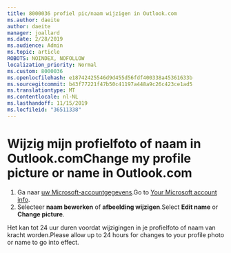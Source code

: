```yaml
---
title: 8000036 profiel pic/naam wijzigen in Outlook.com
ms.author: daeite
author: daeite
manager: joallard
ms.date: 2/28/2019
ms.audience: Admin
ms.topic: article
ROBOTS: NOINDEX, NOFOLLOW
localization_priority: Normal
ms.custom: 8000036
ms.openlocfilehash: e18742425546d9d455d56fdf400338a45361633b
ms.sourcegitcommit: b43f77221f47b50c41197a448a9c26c423ce1ad5
ms.translationtype: MT
ms.contentlocale: nl-NL
ms.lasthandoff: 11/15/2019
ms.locfileid: "36511338"
---
```

# <a name="change-my-profile-picture-or-name-in-outlookcom"></a><span data-ttu-id="38e13-102">Wijzig mijn profielfoto of naam in Outlook.com</span><span class="sxs-lookup"><span data-stu-id="38e13-102">Change my profile picture or name in Outlook.com</span></span>

1. <span data-ttu-id="38e13-103">Ga naar [uw Microsoft-accountgegevens](https://go.microsoft.com/fwlink/p/?linkid=860841).</span><span class="sxs-lookup"><span data-stu-id="38e13-103">Go to [Your Microsoft account info](https://go.microsoft.com/fwlink/p/?linkid=860841).</span></span>
1. <span data-ttu-id="38e13-104">Selecteer **naam bewerken** of **afbeelding wijzigen**.</span><span class="sxs-lookup"><span data-stu-id="38e13-104">Select **Edit name** or **Change picture**.</span></span>

<span data-ttu-id="38e13-105">Het kan tot 24 uur duren voordat wijzigingen in je profielfoto of naam van kracht worden.</span><span class="sxs-lookup"><span data-stu-id="38e13-105">Please allow up to 24 hours for changes to your profile photo or name to go into effect.</span></span>
